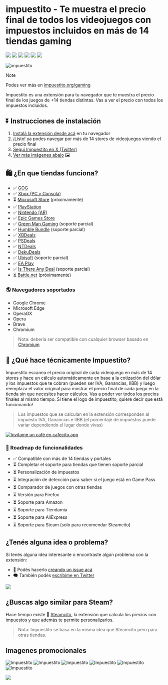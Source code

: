 
# impuestito - Te muestra el precio final de todos los videojuegos con impuestos incluidos en más de 14 tiendas gaming

![](https://img.shields.io/twitter/follow/impuestito_org)
![](https://img.shields.io/github/stars/lucasromerodb/impuestito-extension)
![](https://img.shields.io/chrome-web-store/v/kodbfkngjgckpmipedoomkdhhihioaio)
![](https://img.shields.io/chrome-web-store/size/kodbfkngjgckpmipedoomkdhhihioaio)
![](https://img.shields.io/chrome-web-store/last-updated/kodbfkngjgckpmipedoomkdhhihioaio)
![](https://img.shields.io/chrome-web-store/rating/kodbfkngjgckpmipedoomkdhhihioaio)
<!-- ![](https://img.shields.io/chrome-web-store/rating-count/kodbfkngjgckpmipedoomkdhhihioaio) -->

![impuestito](/assets/chrome-store-2.jpg "Impuestito Cover")

> [!NOTE]
> Podes ver más en [impuestito.org/gaming](https://impuestito.org/gaming?utm_source=github)

Impuestito es una extensión para tu navegador que te muestra el precio final de los juegos de +14 tiendas distintas. Vas a ver el precio con todos los impuestos incluidos.


## ⏬ Instrucciones de instalación

1. [Instalá la extensión desde acá](https://chrome.google.com/webstore/detail/impuestito/kodbfkngjgckpmipedoomkdhhihioaio/related?hl=es) en tu navegador
2. ¡Listo! ya podes navegar por más de 14 stores de videojuegos viendo el precio final
3. [Seguí Impuestito en X (Twitter)](https://twitter.com/impuestito_org)
4. [Ver más imágenes abajo](#imagenes-promocionales) 🖼️


## 🛍️ ¿En que tiendas funciona?

- ✅ [GOG](https://www.gog.com/)
- ✅ [Xbox (PC y Consola)](https://www.xbox.com/es-AR/games/browse)
- ⏳ [Microsoft Store](https://www.microsoft.com/es-ar/store/deals/games/pc) (próximamente)
- ✅ [PlayStation](https://store.playstation.com/es-ar/category/3f772501-f6f8-49b7-abac-874a88ca4897)
- ✅ [Nintendo (AR)](https://www.nintendo.com/es-ar/)
- ✅ [Epic Games Store](https://store.epicgames.com/en-US/)
- ✅ [Green Man Gaming](https://www.greenmangaming.com/) (soporte parcial)
- ✅ [Humble Bundle](https://humblebundle.com) (soporte parcial)
- ✅ [XBDeals](https://xbdeals.net/ar-store)
- ✅ [PSDeals](https://psdeals.net/ar-store)
- ✅ [NTDeals](https://ntdeals.net/us-store)
- ✅ [DekuDeals](https://www.dekudeals.com/)
- ✅ [Ubisoft](https://store.ubisoft.com/ofertas/home?lang=es_AR) (soporte parcial)
- ✅ [EA Play](https://www.ea.com/es-es/ea-play)
- ✅ [Is There Any Deal](https://isthereanydeal.com/) (soporte parcial)
- ⏳ [Battle.net](https://us.shop.battle.net/en-us) (próximamente)

### 🌎 Navegadores soportados

- Google Chrome
- Microsoft Edge
- OperaGX
- Opera
- Brave
- Chromium

> Nota: debería ser compatible con cualquier browser basado en [Chromium](<https://es.wikipedia.org/wiki/Chromium_(navegador)>)

## 🤔 ¿Qué hace técnicamente Impuestito?

Impuestito escanea el precio original de cada videojuego en más de 14 stores y hace un cálculo automáticamente en base a la cotización del dólar y los impuestos que te cobran (pueden ser IVA, Ganancias, IIBB) y luego reemplaza el valor original para mostrar el precio final de cada juego en la tienda sin que necesites hacer cálculos. Vas a poder ver todos los precios finales al mismo tiempo. Si tiene el logo de impuestito, quiere decir que está funcionando!

> Los impuestos que se calculan en la extensión corresponden al impuesto IVA, Ganancias e IIBB (el porcentaje de impuestos puede variar dependiendo el lugar donde vivas)

[![Invitame un café en cafecito.app](https://cdn.cafecito.app/imgs/buttons/button_2.svg)](https://cafecito.app/impuestito)


### 🎯 Roadmap de funcionalidades

- ✅ Compatible con más de 14 tiendas y portales
- ⏳ Completar el soporte para tiendas que tienen soporte parcial
- ⏳ Personalización de impuestos
- ⏳ Integración de detección para saber si el juego está en Game Pass
- ⏳ Comparador de juegos con otras tiendas
- ⏳ Versión para Firefox
- ⏳ Soporte para Amazon
- ⏳ Soporte para Tiendamia
- ⏳ Soporte para AliExpress
- ⏳ Soporte para Steam (solo para recomendar Steamcito)


## ¿Tenés alguna idea o problema?

Si tenés alguna idea interesante o encontraste algún problema con la extensión:

- 🐞 Podés hacerlo [creando un issue acá](https://github.com/lucasromerodb/impuestito/issues/new/choose)
- 🗨️ También podés [escribime en Twitter](https://twitter.com/impuestito_org)

![](https://img.shields.io/twitter/follow/impuestito_org)


## ¿Buscas algo similar para Steam?

Hace tiempo existe 👑 [Steamcito](https://github.com/emilianog94/Steamcito-Precios-Steam-Argentina-Impuestos-Incluidos), la extensión que calcula los precios con impuestos y que además te permite personalizarlos.

> Nota: Impuestito se basa en la misma idea que Steamcito pero para otras tiendas.

## Imagenes promocionales

![Impuestito](/assets/chrome-store-4.jpg "Impuestito Cover")
![Impuestito](/assets/chrome-store-5.jpg "Impuestito Cover")
![Impuestito](/assets/chrome-store-6.jpg "Impuestito Cover")
![Impuestito](/assets/chrome-store-7.jpg "Impuestito Cover")
![Impuestito](/assets/chrome-store-8.jpg "Impuestito Cover")
![Impuestito](/assets/chrome-store-3.jpg "Impuestito Cover")

![](https://img.shields.io/twitter/follow/impuestito_org)